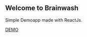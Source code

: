 ## Welcome to Brainwash

Simple Demoapp made with ReactJs.

[DEMO](https://rzeiler.github.com/brainwash)  
